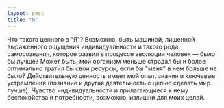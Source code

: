 ```yaml
---
layout: post
title: "Я"
---
```


Что такого ценного в "Я"? Возможно, быть машиной, лишенной выраженного ощущения индивидуальности и такого рода самосознания, которое развил в процессе эволюции человек — было бы лучше? Может быть, мой организм меньше страдал бы и более оптимально тратил бы свои ресурсы, если бы "меня" в нем больше не было? Действительную ценность имеет мой опыт, знания и ключевые устремления (познание и другая деятельность с целью сделать мир лучше). Чувство индивидуальности и прилагающиеся к нему беспокойства и потребности, возможно, излишни для моих целей.